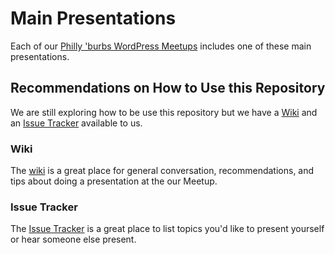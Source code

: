 # Main Presentations

Each of our [Philly 'burbs WordPress Meetups](http://www.meetup.com/philly-burbs-wordpress-meetup/) includes one of these main presentations.

## Recommendations on How to Use this Repository

We are still exploring how to be use this repository but we
have a [Wiki](https://github.com/burbswp/main-presentations/wiki) and an 
[Issue Tracker](https://github.com/burbswp/main-presentations/issues) available to us.

### Wiki

The [wiki](https://github.com/burbswp/main-presentations/wiki) is a great place for
general conversation, recommendations, and tips about doing a presentation at the our Meetup.

### Issue Tracker

The [Issue Tracker](https://github.com/burbswp/main-presentations/issues) is a great place to list topics 
you'd like to present yourself or hear someone else present.
